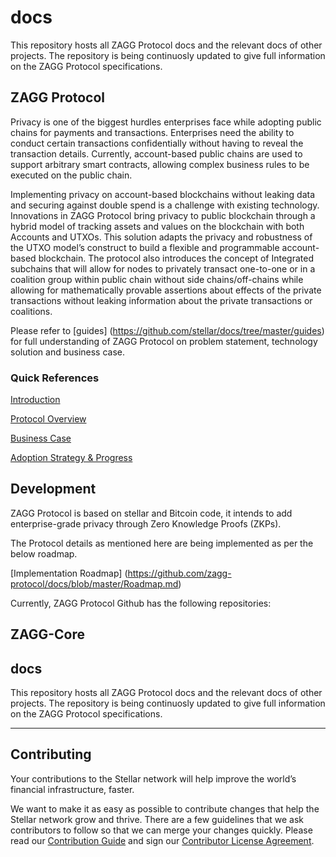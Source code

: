 docs
==================

This repository hosts all ZAGG Protocol docs and the relevant docs of other projects. The repository is being continuosly updated to give full information on the ZAGG Protocol specifications.

## ZAGG Protocol

Privacy is one of the biggest hurdles enterprises face while adopting public chains for payments and transactions. Enterprises need the ability to conduct certain transactions confidentially without having to reveal the transaction details. Currently, account-based public chains are used to support arbitrary smart contracts, allowing complex business rules to be executed on the public chain. 

Implementing privacy on account-based blockchains without leaking data and securing against double spend is a challenge with existing technology. Innovations in ZAGG Protocol bring privacy to public blockchain through a hybrid model of tracking assets and values on the blockchain with both Accounts and UTXOs. This solution adapts the privacy and robustness of the UTXO model’s construct to build a flexible and programmable account-based blockchain. The protocol also introduces the concept of Integrated subchains that will allow for nodes to privately transact one-to-one or in a coalition group within public chain without side chains/off-chains while allowing for mathematically provable assertions about effects of the private transactions without leaking information about the private transactions or coalitions.

Please refer to [guides] (https://github.com/stellar/docs/tree/master/guides) for full understanding of ZAGG Protocol on problem statement, technology solution and business case.

### Quick References

[Introduction](https://github.com/stellar/docs/blob/master/CONTRIBUTING.md)

[Protocol Overview](https://github.com/stellar/docs/blob/master/CONTRIBUTING.md)

[Business Case](https://github.com/stellar/docs/blob/master/CONTRIBUTING.md)

[Adoption Strategy & Progress](https://github.com/stellar/docs/blob/master/CONTRIBUTING.md)

## Development

ZAGG Protocol is based on stellar and Bitcoin code, it intends to add enterprise-grade privacy through Zero Knowledge Proofs (ZKPs).

The Protocol details as mentioned here are being implemented as per the below roadmap.

[Implementation Roadmap] (https://github.com/zagg-protocol/docs/blob/master/Roadmap.md)



Currently, ZAGG Protocol Github has the following repositories:

## ZAGG-Core


## docs
This repository hosts all ZAGG Protocol docs and the relevant docs of other projects. The repository is being continuosly updated to give full information on the ZAGG Protocol specifications.




-------

## Contributing

Your contributions to the Stellar network will help improve the world’s financial infrastructure, faster.

We want to make it as easy as possible to contribute changes that help the Stellar network grow and thrive. There are a few guidelines that we ask contributors to follow so that we can merge your changes quickly. Please read our [Contribution Guide](https://github.com/stellar/docs/blob/master/CONTRIBUTING.md) and sign our [Contributor License Agreement](https://docs.google.com/forms/d/1g7EF6PERciwn7zfmfke5Sir2n10yddGGSXyZsq98tVY/viewform).
